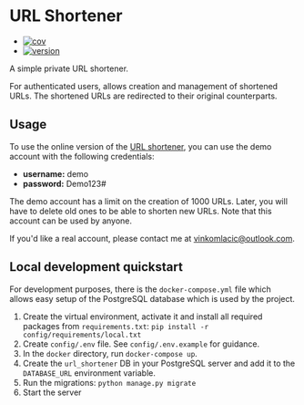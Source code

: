 # URL Shortener
+ [![cov](https://vinkomlacic.github.io/url_shortener/badges/coverage.svg)](https://github.com/vinkomlacic/url_shortener/actions)
+ [![version](https://vinkomlacic.github.io/url_shortener/badges/version.svg)](https://github.com/vinkomlacic/url_shortener/actions)

A simple private URL shortener.

For authenticated users, allows creation and management of shortened URLs. The
shortened URLs are redirected to their original counterparts.

## Usage
To use the online version of the [URL shortener](https://urls.vinkomlacic.com),
you can use the demo account with the following credentials:
 - **username:** demo
 - **password:** Demo123#

The demo account has a limit on the creation of 1000 URLs. Later, you will have
to delete old ones to be able to shorten new URLs. Note that this account can
be used by anyone.

If you'd like a real account, please contact me at 
[vinkomlacic@outlook.com](mailto:vinkomlacic@outlook.com).


## Local development quickstart
For development purposes, there is the `docker-compose.yml` file which allows
easy setup of the PostgreSQL database which is used by the project.

1. Create the virtual environment, activate it and install all required 
packages from `requirements.txt`: `pip install -r config/requirements/local.txt`
2. Create `config/.env` file. See `config/.env.example` for guidance.
3. In the `docker` directory, run `docker-compose up`.
4. Create the `url_shortener` DB in your PostgreSQL server and add it to the 
`DATABASE_URL` environment variable.
5. Run the migrations: `python manage.py migrate`
6. Start the server
 